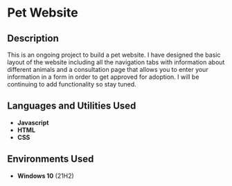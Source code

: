 <h1>Pet Website</h1>


<h2>Description</h2>
This is an ongoing project to build a pet website. I have designed the basic layout of the website including all the navigation tabs with information about different animals and a consultation page that allows you to enter your information in a form in order to get approved for adoption. I will be continuing to add functionality so stay tuned. 
<br />


<h2>Languages and Utilities Used</h2>

- <b>Javascript</b> 
- <b>HTML</b>
- <b>CSS</b> 

<h2>Environments Used </h2>

- <b>Windows 10</b> (21H2)



<!--
 ```diff
- text in red
+ text in green
! text in orange
# text in gray
@@ text in purple (and bold)@@
```
--!>
